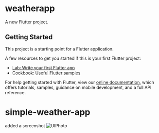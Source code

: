 # weatherapp

A new Flutter project.

## Getting Started

This project is a starting point for a Flutter application.

A few resources to get you started if this is your first Flutter project:

- [Lab: Write your first Flutter app](https://flutter.dev/docs/get-started/codelab)
- [Cookbook: Useful Flutter samples](https://flutter.dev/docs/cookbook)

For help getting started with Flutter, view our
[online documentation](https://flutter.dev/docs), which offers tutorials,
samples, guidance on mobile development, and a full API reference.
# simple-weather-app
added a screenshot
![UIPhoto](https://user-images.githubusercontent.com/66825194/94781741-28eb9a80-03c2-11eb-82d2-00d7419a4f3d.png)
